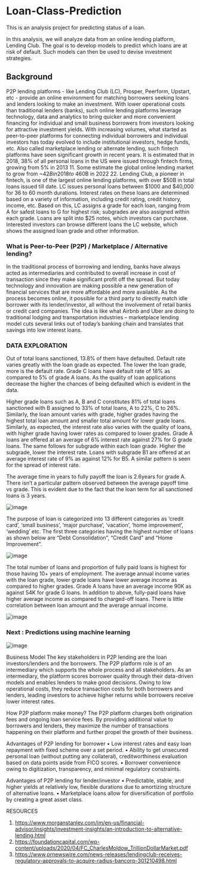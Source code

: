 # Loan-Class-Prediction
This is an analysis project for predicting status of a loan.

In this analysis, we will analyze data from an online lending platform, Lending Club. The goal is to
develop models to predict which loans are at risk of default. Such models can then be used to devise
investment strategies.

## Background
P2P lending platforms - like Lending Club (LC), Prosper, Peerform, Upstart, etc - provide an online
environment for matching borrowers seeking loans and lenders looking to make an investment. With
lower operational costs than traditional lenders (banks), such online lending platforms leverage
technology, data and analytics to bring quicker and more convenient financing for individual and small
business borrowers from investors looking for attractive investment yields. With increasing volumes,
what started as peer-to-peer platforms for connecting individual borrowers and individual investors has
today evolved to include institutional investors, hedge funds, etc. Also called marketplace lending or
alternate lending, such fintech platforms have seen significant growth in recent years. It is estimated
that in 2018, 38% of all personal loans in the US were issued through fintech firms, growing from 5% in
2013 11. Some estimate the global online lending market to grow from ~$42B in 2018 to ~$460B in 2022
22. Lending Club, a pioneer in fintech, is one of the largest online lending platforms, with over $50B in
total loans issued till date.
LC issues personal loans between $1000 and $40,000 for 36 to 60 month durations. Interest rates on these loans
are determined based on a variety of information, including credit rating, credit history, income, etc.
Based on this, LC assigns a grade for each loan, ranging from A for safest loans to G for highest risk;
subgrades are also assigned within each grade. Loans are split into $25 notes, which investors can
purchase. Interested investors can browse different loans the LC website, which shows the assigned loan
grade and other information.


### What is Peer-to-Peer (P2P) / Marketplace / Alternative lending?
In the traditional process of borrowing and lending, banks have always acted as intermediaries and contributed to overall increase in cost of transaction since they make significant profit off the spread. But today technology and innovation are making possible a new generation of financial services that are more affordable and more available. As the process becomes online, it possible for a third party to directly match idle borrower with its lender/investor, all without the involvement of retail banks or credit card companies. The idea is like what Airbnb and Uber are doing to traditional lodging and transportation industries – marketplace lending model cuts several links out of today’s banking chain and translates that savings into low interest loans.


### DATA EXPLORATION

Out of total loans sanctioned, 13.8% of them have defaulted. Default rate varies greatly with the loan grade as expected. The lower the loan grade, more is the default rate. Grade C loans have default rate of 18% as compared to 5% of grade A loans. As the quality of loan applications decrease the higher the chances of being defaulted which is evident in the data.

Higher grade loans such as A, B and C constitutes 81% of total loans sanctioned with B assigned to 33% of total loans, A to 22%, C to 26%. Similarly, the loan amount varies with grade, higher grades having the highest total loan amount and smaller total amount for lower grade loans. Similarly, as expected, the interest rate also varies with the quality of loans, with higher grade having lower rates as compared to lower grades. Grade A loans are offered at an average of 6% interest rate against 27% for G grade loans. The same follows for subgrade within each loan grade. Higher the subgrade, lower the interest rate. Loans with subgrade B1 are offered at an average interest rate of 9% as against 12% for B5. A similar pattern is seen for the spread of interest rate.

The average time in years to fully payoff the loan is 2.6years for grade A. There isn’t a particular pattern observed between the average payoff time vs grade. This is evident due to the fact that the loan term for all sanctioned loans is 3 years.

![image](https://user-images.githubusercontent.com/35283246/140969782-77414365-46ff-4483-b88b-a859e02f343c.png)


The purpose of loan is categorized into 13 different categories as ‘credit card’, ‘small business’, ‘major purchase’, ‘vacation’, ‘home improvement’, ‘wedding’ etc. The first three categories having the highest number of loans as shown below are “Debt Consolidation”, “Credit Card” and “Home Improvement”.

![image](https://user-images.githubusercontent.com/35283246/140969840-a7440113-4808-487c-91c0-12899568a29d.png)


The total number of loans and proportion of fully paid loans is highest for those having 10+ years of employment. The average annual income varies with the loan grade, lower grade loans have lower average income as compared to higher grades. Grade A loans have an average income 90K as against 54K for grade G loans. In addition to above, fully-paid loans have higher average income as compared to charged-off loans. There is little correlation between loan amount and the average annual income. 


![image](https://user-images.githubusercontent.com/35283246/140969915-b99ebb1f-5004-4684-ba50-b104f9ab7a73.png)



### Next : Predictions using machine learning






![image](https://user-images.githubusercontent.com/35283246/140968466-1923a140-8a89-4ac0-8c53-f7c855cbf165.png)


Business Model
The key stakeholders in P2P lending are the loan investors/lenders and the borrowers. The P2P platform role is of an intermediary which supports the whole process and all stakeholders. As an intermediary, the platform scores borrower quality through their data-driven models and enables lenders to make good decisions. Owing to low operational costs, they reduce transaction costs for both borrowers and lenders, leading investors to achieve higher returns while borrowers receive lower interest rates.

How P2P platform make money?
The P2P platform charges both origination fees and ongoing loan service fees. By providing additional value to borrowers and lenders, they maximize the number of transactions happening on their platform and further propel the growth of their business.



Advantages of P2P lending for borrower
•	Low interest rates and easy loan repayment with fixed scheme over a set period.
•	Ability to get unsecured personal loan (without putting any collateral), creditworthiness evaluation based on data points aside from FICO scores. 
•	Borrower convenience owing to digitization, transparency, and minimal regulatory constraints.

Advantages of P2P lending for lender/investor
•	Predictable, stable, and higher yields at relatively low, flexible durations due to amortizing structure of alternative loans.
•	Marketplace loans allow for diversification of portfolio by creating a great asset class.

RESOURCES
1)	https://www.morganstanley.com/im/en-us/financial-advisor/insights/investment-insights/an-introduction-to-alternative-lending.html 
2)	https://foundationcapital.com/wp-content/uploads/2020/04/FC_CharlesMoldow_TrillionDollarMarket.pdf 
3)	https://www.prnewswire.com/news-releases/lendingclub-receives-regulatory-approvals-to-acquire-radius-bancorp-301210498.html 

